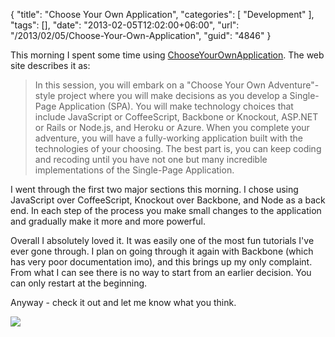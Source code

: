 {
	"title": "Choose Your Own Application",
	"categories": [
		"Development"
	],
	"tags": [],
	"date": "2013-02-05T12:02:00+06:00",
	"url": "/2013/02/05/Choose-Your-Own-Application",
	"guid": "4846"
}

This morning I spent some time using <a href="http://chooseyourownapplication.com/">ChooseYourOwnApplication</a>. The web site describes it as:

<blockquote>
In this session, you will embark on a "Choose Your Own Adventure"-style project where you will make decisions as you develop a Single-Page Application (SPA). You will make technology choices that include JavaScript or CoffeeScript, Backbone or Knockout, ASP.NET or Rails or Node.js, and Heroku or Azure. When you complete your adventure, you will have a fully-working application built with the technologies of your choosing. The best part is, you can keep coding and recoding until you have not one but many incredible implementations of the Single-Page Application.
</blockquote>

I went through the first two major sections this morning. I chose using JavaScript over CoffeeScript, Knockout over Backbone, and Node as a back end. In each step of the process you make small changes to the application and gradually make it more and more powerful. 

Overall I absolutely loved it. It was easily one of the most fun tutorials I've ever gone through. I plan on going through it again with Backbone (which has very poor documentation imo), and this brings up my only complaint. From what I can see there is no way to start from an earlier decision. You can only restart at the beginning.

Anyway - check it out and let me know what you think.

<img src="http://static.raymondcamden.com/images/Splash_Graphic_Launch.gif" />